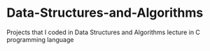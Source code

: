 # Data-Structures-and-Algorithms
Projects that I coded in Data Structures and Algorithms lecture in C programming language
